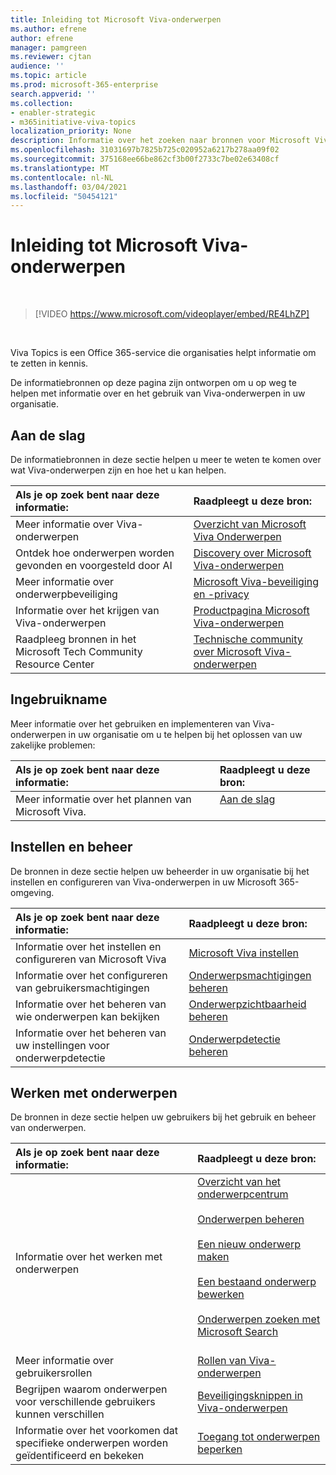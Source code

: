 ```yaml
---
title: Inleiding tot Microsoft Viva-onderwerpen
ms.author: efrene
author: efrene
manager: pamgreen
ms.reviewer: cjtan
audience: ''
ms.topic: article
ms.prod: microsoft-365-enterprise
search.appverid: ''
ms.collection:
- enabler-strategic
- m365initiative-viva-topics
localization_priority: None
description: Informatie over het zoeken naar bronnen voor Microsoft Viva-onderwerpen.
ms.openlocfilehash: 31031697b7825b725c020952a6217b278aa09f02
ms.sourcegitcommit: 375168ee66be862cf3b00f2733c7be02e63408cf
ms.translationtype: MT
ms.contentlocale: nl-NL
ms.lasthandoff: 03/04/2021
ms.locfileid: "50454121"
---
```

# <a name="introduction-to-microsoft-viva-topics"></a>Inleiding tot Microsoft Viva-onderwerpen

</br>

> [!VIDEO https://www.microsoft.com/videoplayer/embed/RE4LhZP]  

</br>


Viva Topics is een Office 365-service die organisaties helpt informatie om te zetten in kennis.

De informatiebronnen op deze pagina zijn ontworpen om u op weg te helpen met informatie over en het gebruik van Viva-onderwerpen in uw organisatie.

## <a name="get-started"></a>Aan de slag

De informatiebronnen in deze sectie helpen u meer te weten te komen over wat Viva-onderwerpen zijn en hoe het u kan helpen.

| Als je op zoek bent naar deze informatie: | Raadpleegt u deze bron: |
|:-----|:-----|
|Meer informatie over Viva-onderwerpen|[Overzicht van Microsoft Viva Onderwerpen](topic-experiences-overview.md)|
|Ontdek hoe onderwerpen worden gevonden en voorgesteld door AI|[Discovery over Microsoft Viva-onderwerpen](topic-experiences-discovery.md)|
|Meer informatie over onderwerpbeveiliging|[Microsoft Viva-beveiliging en -privacy](topic-experiences-security-privacy.md)|
|Informatie over het krijgen van Viva-onderwerpen|[Productpagina Microsoft Viva-onderwerpen](https://www.microsoft.com/microsoft-viva/topics?activetab=pivot%3aoverviewtab)|
|Raadpleeg bronnen in het Microsoft Tech Community Resource Center|[Technische community over Microsoft Viva-onderwerpen](https://resources.techcommunity.microsoft.com/viva-topics/)|



## <a name="adoption"></a>Ingebruikname

Meer informatie over het gebruiken en implementeren van Viva-onderwerpen in uw organisatie om u te helpen bij het oplossen van uw zakelijke problemen: 

| Als je op zoek bent naar deze informatie: | Raadpleegt u deze bron: |
|:-----|:-----|
|Meer informatie over het plannen van Microsoft Viva. |[Aan de slag](topics-adoption-getstarted.md)<br><br>|  

## <a name="set-up-and-administration"></a>Instellen en beheer

De bronnen in deze sectie helpen uw beheerder in uw organisatie bij het instellen en configureren van Viva-onderwerpen in uw Microsoft 365-omgeving.

| Als je op zoek bent naar deze informatie: | Raadpleegt u deze bron: |
|:-----|:-----|
|Informatie over het instellen en configureren van Microsoft Viva|[Microsoft Viva instellen](set-up-topic-experiences.md)|
|Informatie over het configureren van gebruikersmachtigingen|[Onderwerpsmachtigingen beheren](topic-experiences-user-permissions.md)|
|Informatie over het beheren van wie onderwerpen kan bekijken|[Onderwerpzichtbaarheid beheren](topic-experiences-knowledge-rules.md)|
|Informatie over het beheren van uw instellingen voor onderwerpdetectie|[Onderwerpdetectie beheren](topic-experiences-discovery.md)|

## <a name="work-with-topics"></a>Werken met onderwerpen

De bronnen in deze sectie helpen uw gebruikers bij het gebruik en beheer van onderwerpen.

| Als je op zoek bent naar deze informatie: | Raadpleegt u deze bron: |
|:-----|:-----|
|Informatie over het werken met onderwerpen|[Overzicht van het onderwerpcentrum](topic-center-overview.md)<br><br>[Onderwerpen beheren](manage-topics.md)<br><br>[Een nieuw onderwerp maken](create-a-topic.md)<br><br>[Een bestaand onderwerp bewerken](edit-a-topic.md)<br><br>[Onderwerpen zoeken met Microsoft Search](search.md)<br><br>|
|Meer informatie over gebruikersrollen|[Rollen van Viva-onderwerpen](topic-experiences-roles.md)|
|Begrijpen waarom onderwerpen voor verschillende gebruikers kunnen verschillen|[Beveiligingsknippen in Viva-onderwerpen](topic-experiences-security-trimming.md)|
|Informatie over het voorkomen dat specifieke onderwerpen worden geïdentificeerd en bekeken|[Toegang tot onderwerpen beperken](restrict-access-to-topics.md)|




